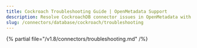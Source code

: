 ```yaml
---
title: Cockroach Troubleshooting Guide | OpenMetadata Support
description: Resolve CockroachDB connector issues in OpenMetadata with expert troubleshooting guides, common error fixes, and step-by-step solutions for seamless integration.
slug: /connectors/database/cockroach/troubleshooting
---
```


{% partial file="/v1.8/connectors/troubleshooting.md" /%}
